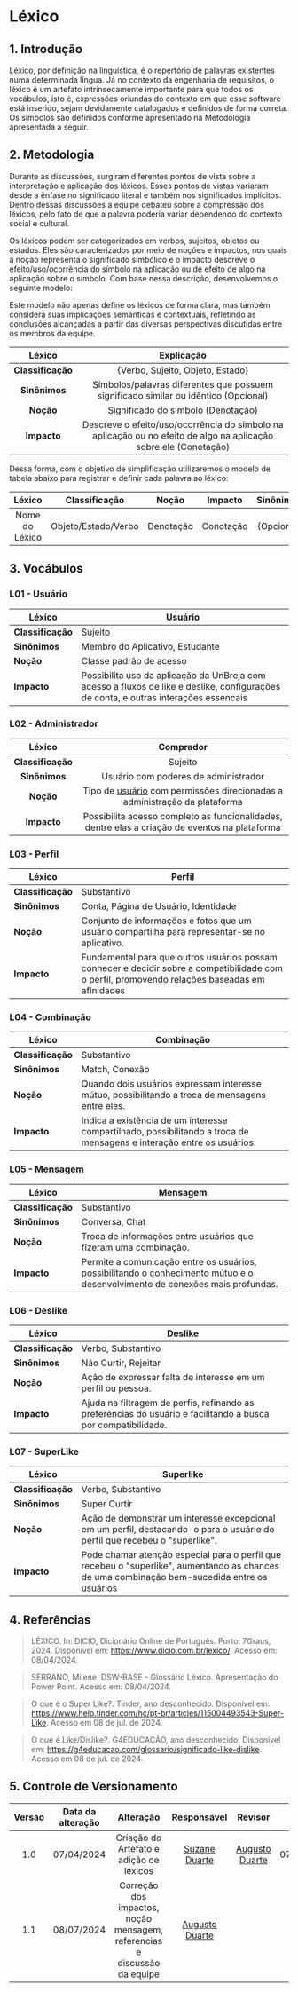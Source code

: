 # Léxico

## 1. Introdução

Léxico, por definição na linguística, é o repertório de palavras existentes numa determinada língua. Já no contexto da engenharia de requisitos, o léxico é um artefato intrinsecamente importante para que todos os vocábulos, isto é, expressões oriundas do contexto em que esse software está inserido, sejam devidamente catalogados e definidos de forma correta. Os símbolos são definidos conforme apresentado na Metodologia apresentada a seguir. 

## 2. Metodologia

Durante as discussões, surgiram diferentes pontos de vista sobre a interpretação e aplicação dos léxicos. Esses pontos de vistas variaram desde a ênfase no significado literal e também nos significados implícitos. Dentro dessas discussões a equipe debateu sobre a compressão dos léxicos, pelo fato de que a palavra poderia variar dependendo do contexto social e cultural.

Os léxicos podem ser categorizados em verbos, sujeitos, objetos ou estados. Eles são caracterizados por meio de noções e impactos, nos quais a noção representa o significado simbólico e o impacto descreve o efeito/uso/ocorrência do símbolo na aplicação ou de efeito de algo na aplicação sobre o símbolo. Com base nessa descrição, desenvolvemos o seguinte modelo:

Este modelo não apenas define os léxicos de forma clara, mas também considera suas implicações semânticas e contextuais, refletindo as conclusões alcançadas a partir das diversas perspectivas discutidas entre os membros da equipe.


|      Léxico      |                Explicação                |
| :---------------: | :------------------------------: |
| **Classificação** | {Verbo, Sujeito, Objeto, Estado} |
|   **Sinônimos**   |       Símbolos/palavras diferentes que possuem significado similar ou idêntico (Opcional)       |
|     **Noção**     |      Significado do símbolo (Denotação)     |
|    **Impacto**    |     Descreve o efeito/uso/ocorrência do símbolo na aplicação ou no efeito de algo na aplicação sobre ele (Conotação)       |


Dessa forma, com o objetivo de simplificação utilizaremos o modelo de tabela abaixo para registrar e definir cada palavra ao léxico:

|Léxico|Classificação|Noção|Impacto|Sinônimos|
|:--:|:--:|:--:|:--:|:--:|
|Nome do Léxico|Objeto/Estado/Verbo|Denotação|Conotação|{Opcional}|

## 3. Vocábulos 

### L01 - Usuário

| Léxico            | Usuário                                                                                                                                                                                                     |
| ----------------- | ----------------------------------------------------------------------------------------------------------------------------------------------------------------------------------------------------------- |
| **Classificação** | Sujeito                                                                                                                                                                                                     |
| **Sinônimos**     | Membro do Aplicativo, Estudante                                                                                                                                                                                          |
| **Noção**         | Classe padrão de acesso                                                                                                                       |
| **Impacto**       | Possibilita uso da aplicação da UnBreja com acesso a fluxos de like e deslike, configurações de conta, e outras interações essencais |

### L02 - Administrador

|      Léxico       |                                                                                                          Comprador                                                                                                           |
| :---------------: | :--------------------------------------------------------------------------------------------------------------------------------------------------------------------------------------------------------------------------: |
| **Classificação** |                                                                                                           Sujeito                                                                                                            |
|   **Sinônimos**   |                                                                                                        Usuário com poderes de administrador                                                                                                        |
|     **Noção**     |                                                           Tipo de [usuário](#1---usuário) com permissões direcionadas a administração da plataforma                                                           |
|    **Impacto**    | Possibilita acesso completo as funcionalidades, dentre elas a criação de eventos na plataforma |

### L03 - Perfil 

| Léxico            | Perfil                                                                                                                                                                                                     |
| ----------------- | ----------------------------------------------------------------------------------------------------------------------------------------------------------------------------------------------------------- |
| **Classificação** | Substantivo                                                                                                                                                                                                     |
| **Sinônimos**     | Conta, Página de Usuário, Identidade                                                                                                                                                                                          |
| **Noção**         | Conjunto de informações e fotos que um usuário compartilha para representar-se no aplicativo.                                                                                                                       |
| **Impacto**       | Fundamental para que outros usuários possam conhecer e decidir sobre a compatibilidade com o perfil, promovendo relações baseadas em afinidades    |

### L04 - Combinação 

| Léxico            | Combinação                                                                                                                                                                                                     |
| ----------------- | ----------------------------------------------------------------------------------------------------------------------------------------------------------------------------------------------------------- |
| **Classificação** | Substantivo                                                                                                                                                                                                     |
| **Sinônimos**     | Match, Conexão                                                                                                                                                                                          |
| **Noção**         | Quando dois usuários expressam interesse mútuo, possibilitando a troca de mensagens entre eles.                                                                                                                       |
| **Impacto**       | Indica a existência de um interesse compartilhado, possibilitando a troca de mensagens e interação entre os usuários.   |

### L05 - Mensagem 

| Léxico            | Mensagem                                                                                                                                                                                                     |
| ----------------- | ----------------------------------------------------------------------------------------------------------------------------------------------------------------------------------------------------------- |
| **Classificação** | Substantivo                                                                                                                                                                                                     |
| **Sinônimos**     | Conversa, Chat                                                                                                                                                                                          |
| **Noção**         | Troca de informações entre usuários que fizeram uma combinação.                                                                                                                       |
| **Impacto**       | Permite a comunicação entre os usuários, possibilitando o conhecimento mútuo e o desenvolvimento de conexões mais profundas.  |

### L06 - Deslike

| Léxico            | Deslike                                                                                                                                                                                                     |
| ----------------- | ----------------------------------------------------------------------------------------------------------------------------------------------------------------------------------------------------------- |
| **Classificação** | Verbo, Substantivo                                                                                                                                                                                                     |
| **Sinônimos**     | Não Curtir, Rejeitar                                                                                                                                                                                          |
| **Noção**         | Ação de expressar falta de interesse em um perfil ou pessoa.                                                                                                                       |
| **Impacto**       | Ajuda na filtragem de perfis, refinando as preferências do usuário e facilitando a busca por compatibilidade.    |

### L07 - SuperLike

| Léxico            | Superlike                                                                                                                                                                                                     |
| ----------------- | ----------------------------------------------------------------------------------------------------------------------------------------------------------------------------------------------------------- |
| **Classificação** | Verbo, Substantivo                                                                                                                                                                                                     |
| **Sinônimos**     | Super Curtir                                                                                                                                                                                          |
| **Noção**         | Ação de demonstrar um interesse excepcional em um perfil, destacando-o para o usuário do perfil que recebeu o "superlike".                                                                                                                       |
| **Impacto**       | Pode chamar atenção especial para o perfil que recebeu o "superlike", aumentando as chances de uma combinação bem-sucedida entre os usuários     |


## 4. Referências

> LÉXICO. In: DICIO, Dicionário Online de Português. Porto: 7Graus, 2024. Disponível em: https://www.dicio.com.br/lexico/. Acesso em: 08/04/2024.

> SERRANO, Milene. DSW-BASE - Glossário Léxico. Apresentação do Power Point. Acesso em: 08/04/2024.

> O que é o Super Like?. Tinder, ano desconhecido. Disponível em: <https://www.help.tinder.com/hc/pt-br/articles/115004493543-Super-Like>. Acesso em 08 de jul. de 2024.

> O que é Like/Dislike?. G4EDUCAÇÃO, ano desconhecido. Disponível em: <https://g4educacao.com/glossario/significado-like-dislike>. Acesso em 08 de jul. de 2024.

## 5. Controle de Versionamento 

| Versão | Data da alteração |            Alteração             |                       Responsável                       |                         Revisor                         | Data de revisão |
| :----: | :---------------: | :------------------------------: | :-----------------------------------------------------: | :-----------------------------------------------------: | :-------------: |
|  1.0   |    07/04/2024     |       Criação do Artefato e adição de léxicos       |    [Suzane Duarte](https://github.com/suzaneduarte)     |      [Augusto Duarte](https://github.com/Augcamp)       |   07/04/2024    |
|  1.1   |    08/07/2024     |       Correção dos impactos, noção mensagem, referencias e discussão da equipe       |    [Augusto Duarte](https://github.com/Augcamp)     |             |       |
